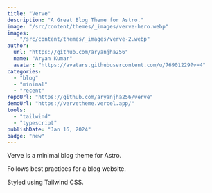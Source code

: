 ```yaml
---
title: "Verve"
description: "A Great Blog Theme for Astro."
image: "/src/content/themes/_images/verve-hero.webp"
images:
  - "/src/content/themes/_images/verve-2.webp"
author:
  url: "https://github.com/aryanjha256"
  name: "Aryan Kumar"
  avatar: "https://avatars.githubusercontent.com/u/76901229?v=4"
categories:
  - "blog"
  - "minimal"
  - "recent"
repoUrl: "https://github.com/aryanjha256/verve"
demoUrl: "https://vervetheme.vercel.app/"
tools:
  - "tailwind"
  - "typescript"
publishDate: "Jan 16, 2024"
badge: "new"
---
```


<p>
  Verve is a minimal blog theme for Astro.
</p>
<p>
  Follows best practices for a blog website.
</p>
<p>Styled using Tailwind CSS.</p>

